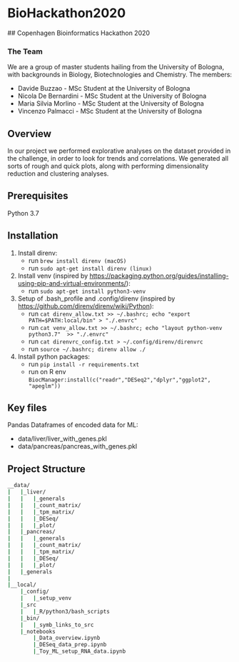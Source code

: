# BioHackathon2020
## Copenhagen Bioinformatics Hackathon 2020

### The Team
We are a group of master students hailing from the University of Bologna, with backgrounds in Biology, Biotechnologies and Chemistry.
The members:
* Davide Buzzao - MSc Student at the University of Bologna
* Nicola De Bernardini - MSc Student at the University of Bologna
* Maria Silvia Morlino - MSc Student at the University of Bologna
* Vincenzo Palmacci - MSc Student at the University of Bologna

## Overview
In our project we performed explorative analyses on the dataset provided in the challenge, in order to look for trends and correlations. We generated all sorts of rough and quick plots, along with performing dimensionality reduction and clustering analyses.

## Prerequisites
Python 3.7

## Installation
1. Install direnv:
    * run `brew install direnv (macOS)`
    * run `sudo apt-get install direnv (linux)`
2. Install venv (inspired by https://packaging.python.org/guides/installing-using-pip-and-virtual-environments/):
    * run `sudo apt-get install python3-venv`
3. Setup of .bash_profile and .config/direnv (inspired by https://github.com/direnv/direnv/wiki/Python):
    * run `cat direnv_allow.txt >> ~/.bashrc; echo "export PATH=$PATH:local/bin" > "./.envrc"`
    * run `cat venv_allow.txt >> ~/.bashrc; echo "layout python-venv python3.7"  >> "./.envrc"`
    * run `cat direnvrc_config.txt > ~/.config/direnv/direnvrc`
    * run `source ~/.bashrc; direnv allow ./`
4. Install python packages:
    * run `pip install -r requirements.txt`
    * run on R env `BiocManager:install(c("readr","DESeq2","dplyr","ggplot2", "apeglm"))`

## Key files

Pandas Dataframes of encoded data for ML:
* data/liver/liver_with_genes.pkl
* data/pancreas/pancreas_with_genes.pkl

## Project Structure 
```bash
__data/
|   |_liver/
|   |   |_generals
|   |   |_count_matrix/
|   |   |_tpm_matrix/
|   |   |_DESeq/
|   |   |_plot/
|   |_pancreas/
|   |   |_generals
|   |   |_count_matrix/
|   |   |_tpm_matrix/
|   |   |_DESeq/
|   |   |_plot/
|   |_generals
|
|__local/
    |_config/
    |   |_setup_venv
    |_src
    |   |_R/python3/bash_scripts
    |_bin/
    |   |_symb_links_to_src
    |_notebooks
        |_Data_overview.ipynb
        |_DESeq_data_prep.ipynb
        |_Toy_ML_setup_RNA_data.ipynb
```